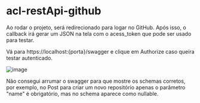 # acl-restApi-github

Ao rodar o projeto, será redirecionado para logar no GitHub. Após isso, o callback irá gerar um JSON na tela com o acess_token que pode ser usado para testar.

Vá para https://localhost:{porta}/swagger e clique em Authorize caso queira testar autenticado.

![image](https://user-images.githubusercontent.com/68344109/213170376-3d0c6de6-a8ce-4d02-8467-3868221b32b7.png)

Não consegui arrumar o swagger para que mostre os schemas corretos, por exemplo, no Post para criar um novo repositório apenas o parâmetro "name" é obrigatório, mas no schema aparece como nullable.
